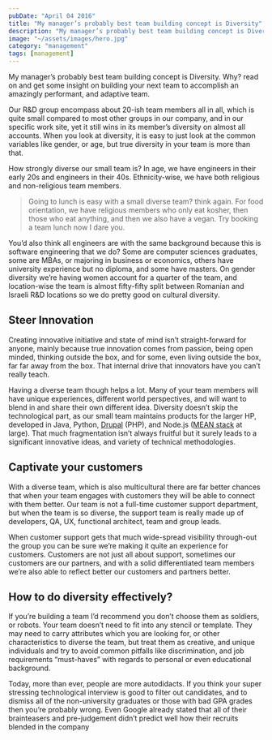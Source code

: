 ```yaml
---
pubDate: "April 04 2016"
title: "My manager’s probably best team building concept is Diversity"
description: "My manager’s probably best team building concept is Diversity. Why? read on and get some insight on building your next team to accomplish an amazingly performant, and adaptive team."
image: "~/assets/images/hero.jpg"
category: "management"
tags: [management]
---
```


My manager’s probably best team building concept is Diversity. Why? read on and get some insight on building your next team to accomplish an amazingly performant, and adaptive team.

Our R&D group encompass about 20-ish team members all in all, which is quite small compared to most other groups in our company, and in our specific work site, yet it still wins in its member’s diversity on almost all accounts. When you look at diversity, it is easy to just look at the common variables like gender, or age, but true diversity in your team is more than that.

How strongly diverse our small team is? In age, we have engineers in their early 20s and engineers in their 40s. Ethnicity-wise, we have both religious and non-religious team members.

> Going to lunch is easy with a small diverse team? think again. For food orientation, we have religious members who only eat kosher, then those who eat anything, and then we also have a vegan. Try booking a team lunch now I dare you.

You’d also think all engineers are with the same background because this is software engineering that we do? Some are computer sciences graduates, some are MBAs, or majoring in business or economics, others have university experience but no diploma, and some have masters. On gender diversity we’re having women account for a quarter of the team, and location-wise the team is almost fifty-fifty split between Romanian and Israeli R&D locations so we do pretty good on cultural diversity.

## Steer Innovation

Creating innovative initiative and state of mind isn’t straight-forward for anyone, mainly because true innovation comes from passion, being open minded, thinking outside the box, and for some, even living outside the box, far far away from the box. That internal drive that innovators have you can’t really teach.

Having a diverse team though helps a lot. Many of your team members will have unique experiences, different world perspectives, and will want to blend in and share their own different idea. Diversity doesn’t skip the technological part, as our small team maintains products for the larger HP, developed in Java, Python, [Drupal](http://www.drupal.org/) (PHP), and Node.js ([MEAN stack](https://github.com/lirantal/mean) at large). That much fragmentation isn’t always fruitful but it surely leads to a significant innovative ideas, and variety of technical methodologies.

## Captivate your customers

With a diverse team, which is also multicultural there are far better chances that when your team engages with customers they will be able to connect with them better. Our team is not a full-time customer support department, but when the team is so diverse, the support team is really made up of developers, QA, UX, functional architect, team and group leads.

When customer support gets that much wide-spread visibility through-out the group you can be sure we’re making it quite an experience for customers. Customers are not just all about support, sometimes our customers are our partners, and with a solid differentiated team members we’re also able to reflect better our customers and partners better.


## How to do diversity effectively?

If you’re building a team I’d recommend you don’t choose them as soldiers, or robots. Your team doesn’t need to fit into any stencil or template. They may need to carry attributes which you are looking for, or other characteristics to diverse the team, but treat them as creative, and unique individuals and try to avoid common pitfalls like discrimination, and job requirements “must-haves” with regards to personal or even educational background.

Today, more than ever, people are more autodidacts. If you think your super stressing technological interview is good to filter out candidates, and to dismiss all of the non-university graduates or those with bad GPA grades then you’re probably wrong. Even Google already stated that all of their brainteasers and pre-judgement didn’t predict well how their recruits blended in the company